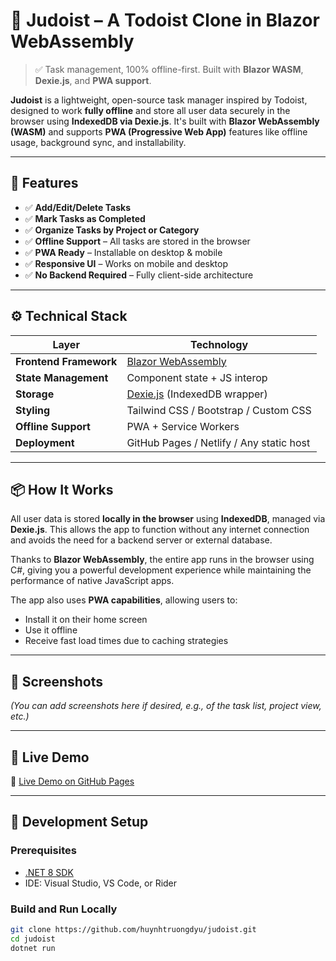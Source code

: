 # 🥋 Judoist – A Todoist Clone in Blazor WebAssembly

> ✅ Task management, 100% offline-first. Built with **Blazor WASM**, **Dexie.js**, and **PWA support**.

**Judoist** is a lightweight, open-source task manager inspired by Todoist, designed to work **fully offline** and store all user data securely in the browser using **IndexedDB via Dexie.js**. It's built with **Blazor WebAssembly (WASM)** and supports **PWA (Progressive Web App)** features like offline usage, background sync, and installability.

---

## 🔧 Features

- ✅ **Add/Edit/Delete Tasks**
- ✅ **Mark Tasks as Completed**
- ✅ **Organize Tasks by Project or Category**
- ✅ **Offline Support** – All tasks are stored in the browser
- ✅ **PWA Ready** – Installable on desktop & mobile
- ✅ **Responsive UI** – Works on mobile and desktop
- ✅ **No Backend Required** – Fully client-side architecture

---

## ⚙️ Technical Stack

| Layer | Technology |
|-------|------------|
| **Frontend Framework** | [Blazor WebAssembly](https://dotnet.microsoft.com/apps/aspnet/web-apps/client)  |
| **State Management** | Component state + JS interop |
| **Storage** | [Dexie.js](https://dexie.org/)  (IndexedDB wrapper) |
| **Styling** | Tailwind CSS / Bootstrap / Custom CSS |
| **Offline Support** | PWA + Service Workers |
| **Deployment** | GitHub Pages / Netlify / Any static host |

---

## 📦 How It Works

All user data is stored **locally in the browser** using **IndexedDB**, managed via **Dexie.js**. This allows the app to function without any internet connection and avoids the need for a backend server or external database.

Thanks to **Blazor WebAssembly**, the entire app runs in the browser using C#, giving you a powerful development experience while maintaining the performance of native JavaScript apps.

The app also uses **PWA capabilities**, allowing users to:
- Install it on their home screen
- Use it offline
- Receive fast load times due to caching strategies

---

## 📸 Screenshots

_(You can add screenshots here if desired, e.g., of the task list, project view, etc.)_

---

## 🚀 Live Demo

🔗 [Live Demo on GitHub Pages](https://yourusername.github.io/judoist) 

---

## 🧰 Development Setup

### Prerequisites

- [.NET 8 SDK](https://dotnet.microsoft.com/download) 
- IDE: Visual Studio, VS Code, or Rider

### Build and Run Locally

```bash
git clone https://github.com/huynhtruongdyu/judoist.git 
cd judoist
dotnet run